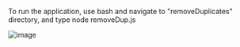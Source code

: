 To run the application, use bash and navigate to "removeDuplicates" directory, and type node removeDup.js

![image](https://github.com/user-attachments/assets/c5dccd75-04dd-4515-b5e0-00168ad87ec6)

